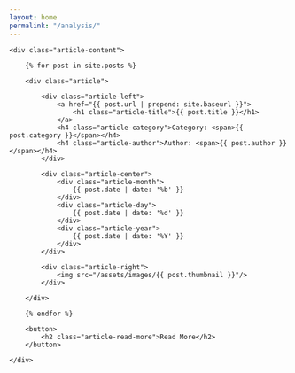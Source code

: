 ```yaml
---
layout: home
permalink: "/analysis/"
---
```


<section id="main-content">

    <div class="article-content">

        {% for post in site.posts %}

        <div class="article">

            <div class="article-left">
                <a href="{{ post.url | prepend: site.baseurl }}">
                    <h1 class="article-title">{{ post.title }}</h1>
                </a>
                <h4 class="article-category">Category: <span>{{ post.category }}</span></h4>
                <h4 class="article-author">Author: <span>{{ post.author }}</span></h4>
            </div>

            <div class="article-center">
                <div class="article-month">
                    {{ post.date | date: '%b' }}
                </div>
                <div class="article-day">
                    {{ post.date | date: '%d' }}
                </div>
                <div class="article-year">
                    {{ post.date | date: '%Y' }}
                </div>
            </div>

            <div class="article-right">
                <img src="/assets/images/{{ post.thumbnail }}"/>
            </div>

        </div>

        {% endfor %} 

        <button>
            <h2 class="article-read-more">Read More</h2>
        </button>

    </div>

</section>
